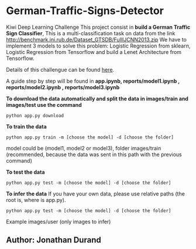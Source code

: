 # German-Traffic-Signs-Detector
Kiwi Deep Learning Challenge
This project consist in **build a German Traffic Sign Classifier**, This is a  multi-classification task on data from the link http://benchmark.ini.rub.de/Dataset_GTSDB/FullIJCNN2013.zip
We have to implement 3 models to solve this problem:  Logistic Regression from sklearn, Logistic Regression from Tensorflow and build a Lenet Architecture from Tensorflow.

Details of this challengue can be found [here](https://github.com/KiwiCampusChallenge/Kiwi-Campus-Challenge/blob/master/Deep-Learning-Challenge.md).

A guide step by step will be found in **app.ipynb,  reports/model1.ipynb , reports/model2.ipynb , reports/model3.ipynb**

**To download the data automatically and split the data  in images/train and images/test use the command**
```
python app.py download
```

**To train the data**
```
python app.py train -m [choose the model] -d [choose the folder]
```
model could be (model1, model2 or model3), folder images/train (recommended, because the data was sent in this path with the previous command)

**To test the data**
```
python app.py test -m [choose the model] -d [choose the folder]
```

**To infer the data**
If you have your own data, please use relative paths (the root is, where is app.py). 
```
python app.py test -m [choose the model] -d [choose the folder]
```
Example  images/user  (only images to infer)

## Author: Jonathan Durand
